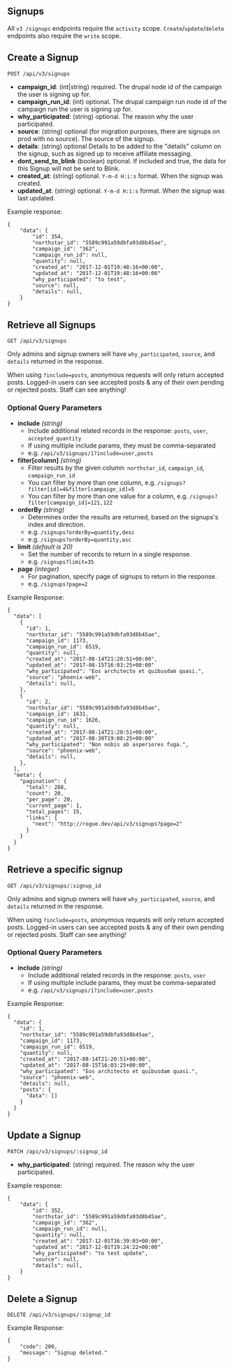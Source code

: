 ## Signups
All `v3 /signups` endpoints require the `activity` scope. `Create`/`update`/`delete` endpoints also require the `write` scope.

## Create a Signup

```
POST /api/v3/signups
```
  - **campaign_id**: (int|string) required.
    The drupal node id of the campaign the user is signing up for.
  - **campaign_run_id**: (int) optional.
    The drupal campaign run node id of the campaign run the user is signing up for.
  - **why_participated**: (string) optional.
    The reason why the user participated.
  - **source**: (string) optional (for migration purposes, there are signups on prod with no source).
    The source of the signup.
  - **details**: (string) optional
    Details to be added to the "details" column on the signup, such as signed up to receive affiliate messaging.
  - **dont_send_to_blink** (boolean) optional.
    If included and true, the data for this Signup will not be sent to Blink.
  - **created_at**: (string) optional.
    `Y-m-d H:i:s` format. When the signup was created.
  - **updated_at**: (string) optional.
    `Y-m-d H:i:s` format. When the signup was last updated.

Example response:
```
{
    "data": {
        "id": 354,
        "northstar_id": "5589c991a59dbfa93d8b45ae",
        "campaign_id": "362",
        "campaign_run_id": null,
        "quantity": null,
        "created_at": "2017-12-01T19:48:16+00:00",
        "updated_at": "2017-12-01T19:48:16+00:00"
        "why_participated": "to test",
        "source": null,
        "details": null,
    }
}
```

## Retrieve all Signups

```
GET /api/v3/signups
```

Only admins and signup owners will have `why_participated`, `source`, and `details` returned in the response.

When using `?include=posts`, anonymous requests will only return accepted posts. Logged-in users can see accepted posts & any of their own pending or rejected posts. Staff can see anything!

### Optional Query Parameters
- **include** _(string)_
  - Include additional related records in the response: `posts`, `user`, `accepted_quantity`
  - If using multiple include params, they must be comma-separated
  - e.g. `/api/v3/signups/1?include=user,posts`
- **filter[column]** _(string)_
  - Filter results by the given column: `northstar_id`, `campaign_id`, `campaign_run_id`
  - You can filter by more than one column, e.g. `/signups?filter[id]=4&filter[campaign_id]=5`
  - You can filter by more than one value for a column, e.g. `/signups?filter[campaign_id]=121,122`
- **orderBy** _(string)_
  - Determines order the results are returned, based on the signups's index and direction.
  - e.g. `/signups?orderBy=quantity,desc`
  - e.g. `/signups?orderBy=quantity,asc`
- **limit** _(default is 20)_
  - Set the number of records to return in a single response.
  - e.g. `/signups?limit=35`
- **page** _(integer)_
  - For pagination, specify page of signups to return in the response.
  - e.g. `/signups?page=2`

Example Response:

```
{
  "data": [
    {
      "id": 1,
      "northstar_id": "5589c991a59dbfa93d8b45ae",
      "campaign_id": 1173,
      "campaign_run_id": 6519,
      "quantity": null,
      "created_at": "2017-08-14T21:20:51+00:00",
      "updated_at": "2017-08-15T16:03:25+00:00"
      "why_participated": "Eos architecto et quibusdam quasi.",
      "source": "phoenix-web",
      "details": null,
    },
    {
      "id": 2,
      "northstar_id": "5589c991a59dbfa93d8b45ae",
      "campaign_id": 1631,
      "campaign_run_id": 1626,
      "quantity": null,
      "created_at": "2017-08-14T21:20:51+00:00",
      "updated_at": "2017-08-30T19:08:25+00:00"
      "why_participated": "Non nobis ab asperiores fuga.",
      "source": "phoenix-web",
      "details": null,
    },
  ],
  "meta": {
    "pagination": {
      "total": 288,
      "count": 20,
      "per_page": 20,
      "current_page": 1,
      "total_pages": 15,
      "links": {
        "next": "http://rogue.dev/api/v3/signups?page=2"
      }
    }
  }
}

```
## Retrieve a specific signup

```
GET /api/v3/signups/:signup_id
```

Only admins and signup owners will have `why_participated`, `source`, and `details` returned in the response.

When using `?include=posts`, anonymous requests will only return accepted posts. Logged-in users can see accepted posts & any of their own pending or rejected posts. Staff can see anything!
### Optional Query Parameters
- **include** _(string)_
  - Include additional related records in the response: `posts`, `user`
  - If using multiple include params, they must be comma-separated
  - e.g. `/api/v3/signups/1?include=user,posts`

Example Response:

```
{
  "data": {
    "id": 1,
    "northstar_id": "5589c991a59dbfa93d8b45ae",
    "campaign_id": 1173,
    "campaign_run_id": 6519,
    "quantity": null,
    "created_at": "2017-08-14T21:20:51+00:00",
    "updated_at": "2017-08-15T16:03:25+00:00",
    "why_participated": "Eos architecto et quibusdam quasi.",
    "source": "phoenix-web",
    "details": null,
    "posts": {
      "data": []
    }
  }
}
```

## Update a Signup

```
PATCH /api/v3/signups/:signup_id
```

  - **why_participated**: (string) required.
    The reason why the user participated.

Example response:
```
{
    "data": {
        "id": 352,
        "northstar_id": "5589c991a59dbfa93d8b45ae",
        "campaign_id": "362",
        "campaign_run_id": null,
        "quantity": null,
        "created_at": "2017-12-01T16:39:03+00:00",
        "updated_at": "2017-12-01T19:24:22+00:00"
        "why_participated": "to test update",
        "source": null,
        "details": null,
    }
}
```

## Delete a Signup

```
DELETE /api/v3/signups/:signup_id
```
Example Response:

```
{
    "code": 200,
    "message": "Signup deleted."
}

```
